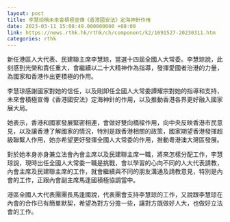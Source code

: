 ```yaml
---
layout: post
title: 李慧琼稱未來會積極宣傳《香港國安法》定海神針作用
date: 2023-03-11 15:08:49.000000000 +08:00
link: https://news.rthk.hk/rthk/ch/component/k2/1691527-20230311.htm
categories: rthk
---
```


新任港區人大代表、民建聯主席李慧琼，當選十四屆全國人大常委。李慧琼說，此刻感到光榮和責任重大，會繼續以二十大精神作為指導，發揮愛國者治港的力量，為國家和香港作出更積極的作用。

李慧琼感謝國家對她的信任，以及剛卸任全國人大常委譚耀宗對她的指導和支持，未來會積極宣傳《香港國安法》定海神針的作用，以及推動香港各界更好融入國家展大局。

她表示，香港和國家發展緊密相連，會做好雙向橋樑作用，向中央反映香港市民意見，以及讓香港了解國家的情況，特別是跟香港相關的政策，國家期望香港發揮超級聯繫人作用，她亦希望更好發揮全國人大常委的作用，推動粵港澳大灣區發展。

對於她本身亦身兼立法會內會主席以及民建聯主席一職，將來怎樣分配工作，李慧琼說，現時出任全國人大常委一職是挑戰，會以學習的心向不同的人大代表請教，內會主席及民建聯主席的工作，就會繼續與不同的朋友溝通及請教意見，特別是內會的工作，正跟內會副主席馬逢國積極協調當中。

港區全國人大代表團團長馬逢國說，代表團會支持李慧琼的工作，又說跟李慧琼在內會的合作已有簡單默契，希望為對方分擔一些，讓對方既做好人大，也做好立法會的工作。
